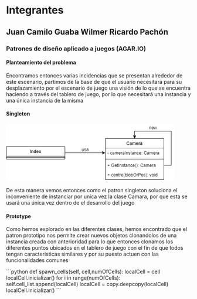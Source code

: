 <h1>
    Integrantes
</h1>
<h2>
    Juan Camilo Guaba
    Wilmer Ricardo Pachón
</h2>
<h3>
    Patrones de diseño aplicado a juegos (AGAR.IO)
</h3>
<h4>
    Planteamiento del problema
</h4>
<p>
    Encontramos entonces varias incidencias que se presentan alrededor de este escenario, 
    partimos de la base de que el usuario necesitará para su desplazamiento por el escenario de juego 
    una visión de lo que se encuentra haciendo a través del tablero de juego, por lo que necesitará una instancia 
    y una única instancia de la misma
</p>
<h4>Singleton</h4>
<img src="singleton.png" alt="Aplicacion Singleton">
<p>De esta manera vemos entonces como el patron singleton soluciona el inconveniente de instanciar 
    por unica vez la clase Camara, por que esta se usará una única vez dentro de el desarrollo del juego
</p>
<h4>Prototype</h4>
<p>
    Como hemos explorado en las diferentes clases, hemos encontrado que el patron prototipo nos permite crear nuevos objetos
    clonandolos de una instancia creada con anterioridad para lo que entonces clonamos los diferentes puntos ubicados 
    en el tablero de juego con el fin de que todos tengan caracteristicas similares y por su puesto actuen con las funcionalidades
    comunes  
</p>
```python
    def spawn_cells(self, cell,numOfCells):
        localCell = cell
        localCell.inicializar()
        for i in range(numOfCells):
            self.cell_list.append(localCell)
            localCell = copy.deepcopy(localCell)
            localCell.inicializar()
```

